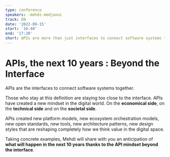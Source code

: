 ```yaml
---
type: conference
speakers: -mehdi-medjaoui
track: EN
date: '2022-09-15'
start: '16:40'
end: '17:20'
short: APIs are more than just interfaces to connect software systems together.
---
```


# APIs, the next 10 years : Beyond the Interface

APIs are the interfaces to connect software systems together.

Those who stay at this definition are staying too close to the interface. APIs have created a new mindset in the digital world. On the **economical side**, on the **technical side** and on the **societal side**.

APIs created new platform models, new ecosystem orchestration models, new open standards, new tools, new architecture patterns, new design styles that are reshaping completely how we think value in the digital space.

Taking concrete examples, Mehdi will share with you an anticipation of **what will happen in the next 10 years thanks to the API mindset beyond the interface**.
